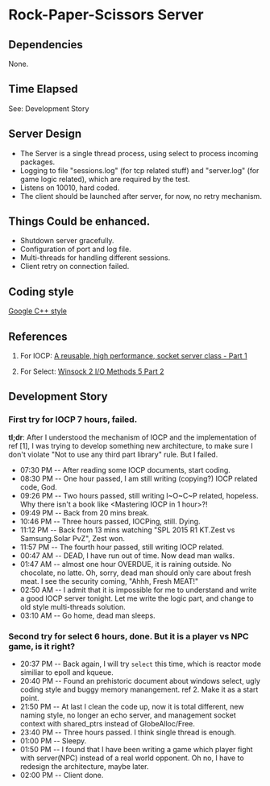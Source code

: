 # Rock-Paper-Scissors Server

## Dependencies

None.

## Time Elapsed

See: Development Story

## Server Design

* The Server is a single thread process, using select to process incoming packages.
* Logging to file "sessions.log" (for tcp related stuff) and "server.log" (for game logic related),
    which are required by the test.
* Listens on 10010, hard coded.
* The client should be launched after server, for now, no retry mechanism.

## Things Could be enhanced.

* Shutdown server gracefully.
* Configuration of port and log file.
* Multi-threads for handling different sessions.
* Client retry on connection failed.

## Coding style

  [Google C++ style](http://google-styleguide.googlecode.com/svn/trunk/cppguide.html)


## References

1. For IOCP: [A reusable, high performance, socket server class - Part 1](http://www.codeproject.com/Articles/2336/A-reusable-high-performance-socket-server-class-Pa)

2. For Select: [Winsock 2 I/O Methods 5 Part 2](http://www.winsocketdotnetworkprogramming.com/winsock2programming/winsock2advancediomethod5a.html)


## Development Story

### First try for IOCP 7 hours, failed.

**tl;dr**: After I understood the mechanism of IOCP and the implementation of ref [1],
I was trying to develop something new architecture, to make sure I don't violate
"Not to use any third part library" rule. But I failed.

* 07:30 PM -- After reading some IOCP documents, start coding.
* 08:30 PM -- One hour passed, I am still writing (copying?) IOCP related code, God.
* 09:26 PM -- Two hours passed, still writing I~O~C~P related, hopeless.
			Why there isn't a book like <Mastering IOCP in 1 hour>?!
* 09:49 PM -- Back from 20 mins break.
* 10:46 PM -- Three hours passed, IOCPing, still. Dying.
* 11:12 PM -- Back from 13 mins watching "SPL 2015 R1 KT.Zest vs Samsung.Solar PvZ", Zest won.
* 11:57 PM -- The fourth hour passed, still writing IOCP related.
* 00:47 AM -- DEAD, I have run out of time. Now dead man walks.
* 01:47 AM -- almost one hour OVERDUE, it is raining outside. No chocolate, no latte.
			Oh, sorry, dead man should only care about fresh meat.
			I see the security coming, "Ahhh, Fresh MEAT!"
* 02:50 AM -- I admit that it is impossible for me to understand and write a good IOCP server tonight.
			Let me write the logic part, and change to old style multi-threads solution.
* 03:10 AM -- Go home, dead man sleeps.

### Second try for select 6 hours, done. But it is a player vs NPC game, is it right?

* 20:37 PM -- Back again, I will try `select` this time, which is reactor mode similiar to epoll and kqueue.
* 20:40 PM -- Found an prehistoric document about windows select, ugly coding style and buggy memory manangement. ref 2.
			Make it as a start point.
* 21:50 PM -- At last I clean the code up, now it is total different, new naming style, no longer an echo server,
			and management socket context with shared_ptrs instead of GlobeAlloc/Free.
* 23:40 PM -- Three hours passed. I think single thread is enough.
* 01:00 PM -- Sleepy.
* 01:50 PM -- I found that I have been writing a game which player fight with server(NPC) instead of a real world opponent.
			Oh no, I have to redesign the architecture, maybe later.
* 02:00 PM -- Client done.
